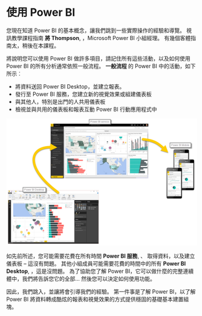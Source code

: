 <properties
   pageTitle="使用 Power BI"
   description="了解常見的 Power BI 中的工作流程"
   services="powerbi"
   documentationCenter=""
   authors="davidiseminger"
   manager="mblythe"
   backup=""
   editor=""
   tags=""
   qualityFocus="no"
   qualityDate=""
   featuredVideoId="1c01r_pAZdk"
   courseDuration="4m"/>

<tags
   ms.service="powerbi"
   ms.devlang="NA"
   ms.topic="get-started-article"
   ms.tgt_pltfrm="NA"
   ms.workload="powerbi"
   ms.date="09/29/2016"
   ms.author="davidi"/>

# 使用 Power BI

您現在知道 Power BI 的基本概念，讓我們跳到一些實際操作的經驗和導覽。 視訊教學課程指南 **將 Thompson**, ，Microsoft Power BI 小組經理。 有幾個客體指南太，稍後在本課程。

將說明您可以使用 Power BI 做許多項目，請記住所有這些活動，以及如何使用 Power BI 的所有分析通常依照一般流程。  **一般流程** 的 Power BI 中的活動，如下所示︰

-   將資料送回 Power BI Desktop，並建立報表。
-   發行至 Power BI 服務，您建立新的視覺效果或組建儀表板
-   與其他人，特別是出門的人共用儀表板
-   檢視並與共用的儀表板和報表互動 Power BI 行動應用程式中

![](media/powerbi-learning-0-1-intro-using-power-bi/c0a1_1.png)

如先前所述，您可能需要花費在所有時間 **Power BI 服務**, 、 取得資料，以及建立儀表板 – 這沒有問題。 其他小組成員可能需要花費的時間中的所有 **Power BI Desktop**, ，這是沒問題。 為了協助您了解 Power BI，它可以做什麼的完整連續體中，我們將告訴您它的全部... 然後您可以決定如何使用功能。

因此，我們跳入，並讓將會引導我們的經驗。 第一件事是了解 Power BI，以了解 Power BI 將資料轉成酷炫的報表和視覺效果的方式提供穩固的基礎基本建置組塊。
